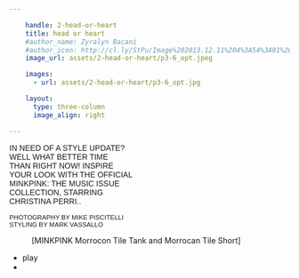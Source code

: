 ```yaml
---

    handle: 2-head-or-heart
    title: head or heart
    #author_name: Zyralyn Bacani
    #author_icon: http://cl.ly/StPu/Image%202013.12.11%204%3A54%3A01%20pm.png
    image_url: assets/2-head-or-heart/p3-6_opt.jpeg

    images:
      - url: assets/2-head-or-heart/p3-6_opt.jpg

    layout:
      type: three-column
      image_align: right

---
```

<style>


  h1.title {
    background: url(assets/2-head-or-heart/headorheart_RodondoOUTLINE.svg) no-repeat;
    background-size: 120%;
    color: transparent;
    height: 220px; 
  }

  p { font-family: "Trebuchet MS", Helvetica, sans-serif}
  big { font-size: 120% }
  p > span { font-style: normal; }

  #header-image {
    position: relative;
    margin-left: -93px;
    max-width: initial;
    width: 310px;
  }
</style>

<span><bold>IN NEED OF A STYLE UPDATE?     
  WELL WHAT BETTER TIME    
  THAN RIGHT NOW! INSPIRE     
  YOUR LOOK WITH THE OFFICIAL    
  MINKPINK: THE MUSIC ISSUE    
  COLLECTION, STARRING    
  CHRISTINA PERRI..</bold></span>

<small>PHOTOGRAPHY BY MIKE PISCITELLI</small>    
  <small>STYLING BY MARK VASSALLO</small>


<figure>
  <figcaption>[MINKPINK Morrocon Tile Tank and Morrocan Tile Short]</figcaption>
</figure> 

<div id="jquery_jplayer_1" class="cp-jplayer"></div>

<div id="cp_container_1" class="cp-container">
  <div class="cp-buffer-holder"> <!-- .cp-gt50 only needed when buffer is > than 50% -->
  	<div class="cp-buffer-1"></div>
  	<div class="cp-buffer-2"></div>
  </div>
  <div class="cp-progress-holder"> <!-- .cp-gt50 only needed when progress is > than 50% -->
  	<div class="cp-progress-1"></div>
  	<div class="cp-progress-2"></div>
  </div>
  <div class="cp-circle-control"></div>
  <ul class="cp-controls">
  	<li><a class="cp-play" tabindex="1">play</a></li>
  	<li><a class="cp-pause" style="display:none;" tabindex="1">pause</a></li> <!-- Needs the inline style here, or jQuery.show() uses display:inline instead of display:block -->
  </ul>
</div>

<script>
  var myCirclePlayer = new CirclePlayer("#jquery_jplayer_1",{
  	m4a: "/music/assets/Christina Perri - I Believe.m4a"
  },
  {
    cssSelectorAncestor: "#cp_container_1",
    canplay: function() {
      $("#jquery_jplayer_1").jPlayer("play");
    }
  });
</script>

